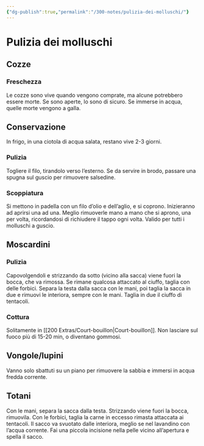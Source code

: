```yaml
---
{"dg-publish":true,"permalink":"/300-notes/pulizia-dei-molluschi/"}
---
```


# Pulizia dei molluschi
## Cozze
### Freschezza
Le cozze sono vive quando vengono comprate, ma alcune potrebbero essere morte. Se sono aperte, lo sono di sicuro. Se immerse in acqua, quelle morte vengono a galla.
## Conservazione
In frigo, in una ciotola di acqua salata, restano vive 2-3 giorni.
### Pulizia
Togliere il filo, tirandolo verso l’esterno. Se da servire in brodo, passare una spugna sul guscio per rimuovere salsedine.
### Scoppiatura
Si mettono in padella con un filo d’olio e dell’aglio, e si coprono. Inizieranno ad aprirsi una ad una. Meglio rimuoverle mano a mano che si aprono, una per volta, ricordandosi di richiudere il tappo ogni volta.
Valido per tutti i molluschi a guscio.
## Moscardini
### Pulizia
Capovolgendoli e strizzando da sotto (vicino alla sacca) viene fuori la bocca, che va rimossa. Se rimane qualcosa attaccato al ciuffo, taglia con delle forbici. Separa la testa dalla sacca con le mani, poi taglia la sacca in due e rimuovi le interiora, sempre con le mani. Taglia in due il ciuffo di tentacoli.
### Cottura
Solitamente in [[200 Extras/Court-bouillon\|Court-bouillon]]. Non lasciare sul fuoco più di 15-20 min, o diventano gommosi.
## Vongole/lupini
Vanno solo sbattuti su un piano per rimuovere la sabbia e immersi in acqua fredda corrente.
## Totani
Con le mani, separa la sacca dalla testa. Strizzando viene fuori la bocca, rimuovila. Con le forbici, taglia la carne in eccesso rimasta attaccata ai tentacoli. Il sacco va svuotato dalle interiora, meglio se nel lavandino con l’acqua corrente. Fai una piccola incisione nella pelle vicino all’apertura e spella il sacco.